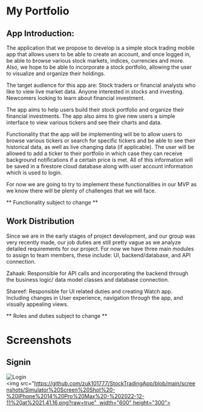 #  My Portfolio 

## App Introduction:

The application that we propose to develop is a simple stock trading mobile app that allows users to be able to create an account, and once logged in, be able to browse various stock markets, indices, currencies and more. Also, we hope to be able to incorporate a stock portfolio, allowing the user to visualize and organize their holdings. 

The target audience for this app are:
Stock traders or financial analysts who like to view live market data.
Anyone interested in stocks and investing.
Newcomers looking to learn about financial investment.

The app aims to help users build their stock portfolio and organize their financial investments. The app also aims to give new users a simple interface to view various tickers and see their charts and data. 

Functionality that the app will be implementing will be to allow users to browse various tickers or search for specific tickers and be able to see their historical data, as well as live changing data (if applicable). The user will be allowed to add a ticker to their portfolio in which case they can receive background notifications if a certain price is met. All of this information will be saved in a firestore cloud database along with user account information which is used to login. 

For now we are going to try to implement these functionalities in our MVP as we know there will be plenty of challenges that we will face. 

** Functionality subject to change **


## Work Distribution

Since we are in the early stages of project development, and our group was very recently made, our job duties are still pretty vague as we analyze detailed requirements for our project. For now we have three main modules to assign to team members, these include: UI, backend/database, and API connection. 

Zahaak: Responsible for API calls and incorporating the backend through the business logic/ data model classes and database connection. 

Shareef: Responsible for UI related duties and creating Watch app. Including changes in User experience, navigation through the app, and visually appealing views. 

** Roles and duties subject to change ** 

# Screenshots

## Signin

![Login](https://github.com/zuk101777/StockTradingApp/blob/main/screenshots/Simulator%20Screen%20Shot%20-%20iPhone%2014%20Pro%20Max%20-%202022-12-11%20at%2021.41.16.png?raw=true)
<img src="https://github.com/zuk101777/StockTradingApp/blob/main/screenshots/Simulator%20Screen%20Shot%20-%20iPhone%2014%20Pro%20Max%20-%202022-12-11%20at%2021.41.16.png?raw=true"  width="600" height="300">
